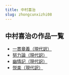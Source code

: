 ```yaml
---
title: 中村喜治
slug: zhongcunxizhi08
---
```


## 中村喜治の作品一覧

- [一貫章義（現代訳）](yiguanzhangyixiandaiyi48)
- [努力論（現代訳）](nulilunxiandaiyif9)
- [幽情記（現代訳）](youqingjixiandaiyi49)
- [悦楽（現代訳）](yuelexiandaiyi77)
